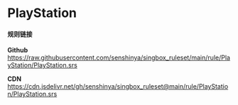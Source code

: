 # PlayStation

#### 规则链接

**Github**
https://raw.githubusercontent.com/senshinya/singbox_ruleset/main/rule/PlayStation/PlayStation.srs

**CDN**
https://cdn.jsdelivr.net/gh/senshinya/singbox_ruleset@main/rule/PlayStation/PlayStation.srs